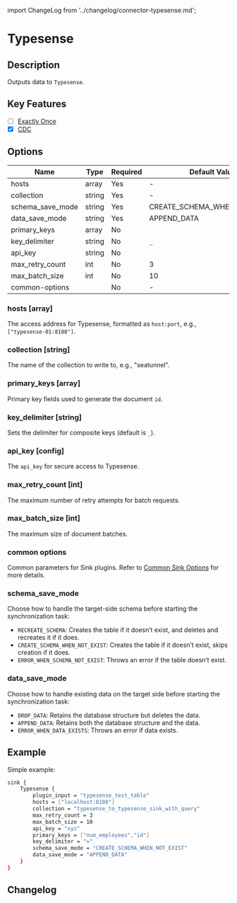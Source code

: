 import ChangeLog from '../changelog/connector-typesense.md';

# Typesense

## Description

Outputs data to `Typesense`.

## Key Features

- [ ] [Exactly Once](../../concept/connector-v2-features.md)
- [x] [CDC](../../concept/connector-v2-features.md)

## Options

|       Name       |  Type  | Required |        Default Value         |
|------------------|--------|----------|------------------------------|
| hosts            | array  | Yes      | -                            |
| collection       | string | Yes      | -                            |
| schema_save_mode | string | Yes      | CREATE_SCHEMA_WHEN_NOT_EXIST |
| data_save_mode   | string | Yes      | APPEND_DATA                  |
| primary_keys     | array  | No       |                              |
| key_delimiter    | string | No       | `_`                          |
| api_key          | string | No       |                              |
| max_retry_count  | int    | No       | 3                            |
| max_batch_size   | int    | No       | 10                           |
| common-options   |        | No       | -                            |

### hosts [array]

The access address for Typesense, formatted as `host:port`, e.g., `["typesense-01:8108"]`.

### collection [string]

The name of the collection to write to, e.g., "seatunnel".

### primary_keys [array]

Primary key fields used to generate the document `id`.

### key_delimiter [string]

Sets the delimiter for composite keys (default is `_`).

### api_key [config]

The `api_key` for secure access to Typesense.

### max_retry_count [int]

The maximum number of retry attempts for batch requests.

### max_batch_size [int]

The maximum size of document batches.

### common options

Common parameters for Sink plugins. Refer to [Common Sink Options](../source-common-options.md) for more details.

### schema_save_mode

Choose how to handle the target-side schema before starting the synchronization task:
- `RECREATE_SCHEMA`: Creates the table if it doesn’t exist, and deletes and recreates it if it does.
- `CREATE_SCHEMA_WHEN_NOT_EXIST`: Creates the table if it doesn’t exist, skips creation if it does.
- `ERROR_WHEN_SCHEMA_NOT_EXIST`: Throws an error if the table doesn’t exist.

### data_save_mode

Choose how to handle existing data on the target side before starting the synchronization task:
- `DROP_DATA`: Retains the database structure but deletes the data.
- `APPEND_DATA`: Retains both the database structure and the data.
- `ERROR_WHEN_DATA_EXISTS`: Throws an error if data exists.

## Example

Simple example:

```bash
sink {
    Typesense {
        plugin_input = "typesense_test_table"
        hosts = ["localhost:8108"]
        collection = "typesense_to_typesense_sink_with_query"
        max_retry_count = 3
        max_batch_size = 10
        api_key = "xyz"
        primary_keys = ["num_employees","id"]
        key_delimiter = "="
        schema_save_mode = "CREATE_SCHEMA_WHEN_NOT_EXIST"
        data_save_mode = "APPEND_DATA"
    }
}
```

## Changelog

<ChangeLog />